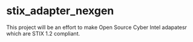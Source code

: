 # stix_adapter_nexgen

This project will be an effort to make Open Source Cyber Intel adapatesr which are STIX 1.2 compliant. 
